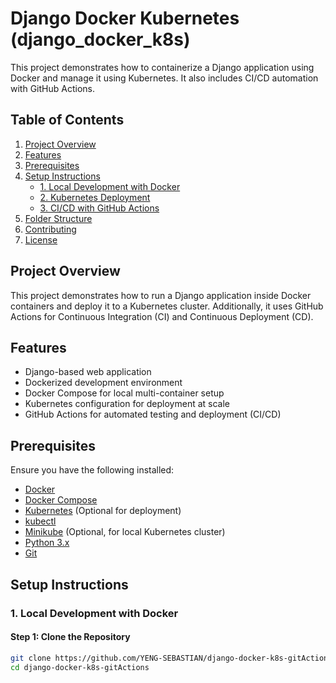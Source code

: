 # Django Docker Kubernetes (django_docker_k8s)

This project demonstrates how to containerize a Django application using Docker and manage it using Kubernetes. It also includes CI/CD automation with GitHub Actions.

## Table of Contents
1. [Project Overview](#project-overview)
2. [Features](#features)
3. [Prerequisites](#prerequisites)
4. [Setup Instructions](#setup-instructions)
   - [1. Local Development with Docker](#1-local-development-with-docker)
   - [2. Kubernetes Deployment](#2-kubernetes-deployment)
   - [3. CI/CD with GitHub Actions](#3-cicd-with-github-actions)
5. [Folder Structure](#folder-structure)
6. [Contributing](#contributing)
7. [License](#license)

## Project Overview

This project demonstrates how to run a Django application inside Docker containers and deploy it to a Kubernetes cluster. Additionally, it uses GitHub Actions for Continuous Integration (CI) and Continuous Deployment (CD).

## Features

- Django-based web application
- Dockerized development environment
- Docker Compose for local multi-container setup
- Kubernetes configuration for deployment at scale
- GitHub Actions for automated testing and deployment (CI/CD)

## Prerequisites

Ensure you have the following installed:
- [Docker](https://www.docker.com/products/docker-desktop)
- [Docker Compose](https://docs.docker.com/compose/)
- [Kubernetes](https://kubernetes.io/) (Optional for deployment)
- [kubectl](https://kubernetes.io/docs/tasks/tools/install-kubectl/)
- [Minikube](https://minikube.sigs.k8s.io/docs/start/) (Optional, for local Kubernetes cluster)
- [Python 3.x](https://www.python.org/)
- [Git](https://git-scm.com/)

## Setup Instructions

### 1. Local Development with Docker

#### Step 1: Clone the Repository
```bash
git clone https://github.com/YENG-SEBASTIAN/django-docker-k8s-gitActions.git
cd django-docker-k8s-gitActions
